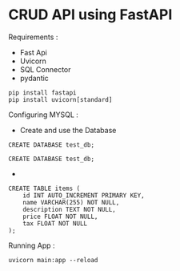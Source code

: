 # CRUD API using FastAPI

Requirements :
 * Fast Api
 * Uvicorn
 * SQL Connector
 * pydantic
 
``` pip install fastapi ```<br>
``` pip install uvicorn[standard] ```


Configuring MYSQL :

* Create and use the Database
``` 
CREATE DATABASE test_db;
```

```
CREATE DATABASE test_db;
```

*

``` 
CREATE TABLE items (
    id INT AUTO_INCREMENT PRIMARY KEY,
    name VARCHAR(255) NOT NULL,
    description TEXT NOT NULL,
    price FLOAT NOT NULL,
    tax FLOAT NOT NULL
);
```

Running App : 

``` uvicorn main:app --reload ```
